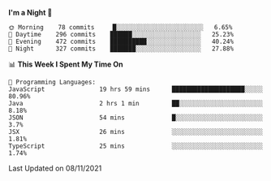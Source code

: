 <!--START_SECTION:waka-->
**I'm a Night 🦉** 

```text
🌞 Morning    78 commits     █░░░░░░░░░░░░░░░░░░░░░░░░   6.65% 
🌆 Daytime    296 commits    ██████░░░░░░░░░░░░░░░░░░░   25.23% 
🌃 Evening    472 commits    ██████████░░░░░░░░░░░░░░░   40.24% 
🌙 Night      327 commits    ███████░░░░░░░░░░░░░░░░░░   27.88%

```


📊 **This Week I Spent My Time On** 

```text
💬 Programming Languages: 
JavaScript               19 hrs 59 mins      ████████████████████░░░░░   80.96% 
Java                     2 hrs 1 min         ██░░░░░░░░░░░░░░░░░░░░░░░   8.18% 
JSON                     54 mins             █░░░░░░░░░░░░░░░░░░░░░░░░   3.7% 
JSX                      26 mins             ░░░░░░░░░░░░░░░░░░░░░░░░░   1.81% 
TypeScript               25 mins             ░░░░░░░░░░░░░░░░░░░░░░░░░   1.74%

```


 Last Updated on 08/11/2021
<!--END_SECTION:waka-->
